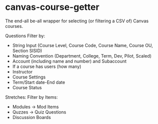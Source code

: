 # canvas-course-getter
The end-all be-all wrapper for selecting (or filtering a CSV of) Canvas courses.

Questions
Filter by: 
  - String Input (Course Level, Course Code, Course Name, Course OU, Section SISID)
  - Naming Convention (Department, College, Term, Dev, Pilot, Scaled)
  - Account (including name and number) and Subaccount
  - If a course has users (how many)
  - Instructor
  - Course Settings
  - Term/Start date-End date
  - Course Status
  
  Stretches:
    Filter by Items:
  - Modules -> Mod Items
  - Quzzes -> Quiz Questions
  - Discussion Boards
